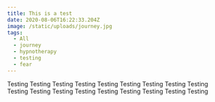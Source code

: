 ```yaml
---
title: This is a test
date: 2020-08-06T16:22:33.204Z
image: /static/uploads/journey.jpg
tags:
  - All
  - journey
  - hypnotherapy
  - testing
  - fear
---
```

Testing Testing Testing Testing Testing Testing Testing Testing Testing Testing Testing Testing Testing Testing Testing Testing Testing Testing